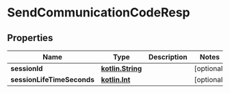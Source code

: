 # SendCommunicationCodeResp

## Properties
Name | Type | Description | Notes
------------ | ------------- | ------------- | -------------
**sessionId** | [**kotlin.String**](.md) |  |  [optional]
**sessionLifeTimeSeconds** | [**kotlin.Int**](.md) |  |  [optional]
